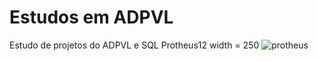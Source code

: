 # Estudos em ADPVL
 Estudo de projetos do ADPVL e SQL Protheus12
width = 250 ![protheus](https://github.com/gameiftech/Estudos-em-ADPVL/assets/126339810/003c6614-d40a-4a21-ab0b-15b59438431d)
